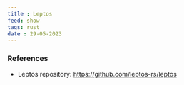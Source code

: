 ```yaml
---
title : Leptos
feed: show
tags: rust
date : 29-05-2023
---
```


### References

- Leptos repository: https://github.com/leptos-rs/leptos
